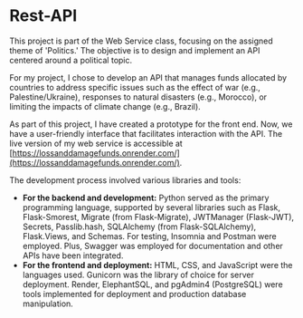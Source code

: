 # Rest-API 
This project is part of the Web Service class, focusing on the assigned theme of 'Politics.' The objective is to design and implement an API centered around a political topic.

For my project, I chose to develop an API that manages funds allocated by countries to address specific issues such as the effect of war (e.g., Palestine/Ukraine), responses to natural disasters (e.g., Morocco), or limiting the impacts of climate change (e.g., Brazil).

As part of this project, I have created a prototype for the front end. Now, we have a user-friendly interface that facilitates interaction with the API. The live version of my web service is accessible at [https://lossanddamagefunds.onrender.com/](https://lossanddamagefunds.onrender.com/).

The development process involved various libraries and tools:

- **For the backend and development:** Python served as the primary programming language, supported by several libraries such as Flask, Flask-Smorest, Migrate (from Flask-Migrate), JWTManager (Flask-JWT), Secrets, Passlib.hash, SQLAlchemy (from Flask-SQLAlchemy), Flask.Views, and Schemas. For testing, Insomnia and Postman were employed. Plus, Swagger was employed for documentation and other APIs have been integrated.
- **For the frontend and deployment:** HTML, CSS, and JavaScript were the languages used. Gunicorn was the library of choice for server deployment. Render, ElephantSQL, and pgAdmin4 (PostgreSQL) were tools implemented for deployment and production database manipulation.
